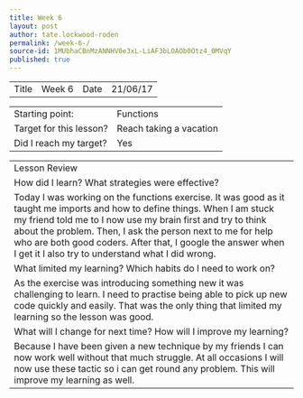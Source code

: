 ```yaml
---
title: Week 6 
layout: post
author: tate.lockwood-roden
permalink: /week-6-/
source-id: 1MUbhaCBnMzANNHV0e3xL-LiAF3bLOAOb0Otz4_0MVqY
published: true
---
```

<table>
  <tr>
    <td>Title</td>
    <td>Week 6 </td>
    <td>Date</td>
    <td>21/06/17</td>
  </tr>
</table>


<table>
  <tr>
    <td>Starting point:</td>
    <td>Functions</td>
  </tr>
  <tr>
    <td>Target for this lesson?</td>
    <td>Reach taking a vacation</td>
  </tr>
  <tr>
    <td>Did I reach my target? 
</td>
    <td> Yes</td>
  </tr>
</table>


<table>
  <tr>
    <td>Lesson Review</td>
  </tr>
  <tr>
    <td>How did I learn? What strategies were effective? </td>
  </tr>
  <tr>
    <td>Today I was working on the functions exercise. It was good as it taught me imports and how to define things. When I am stuck my friend  told me to I now use my brain first and try to think about  the problem. Then, I ask the person next to me for help who are both good coders. After that, I google the answer when I get it I also try to understand what  I did wrong.  </td>
  </tr>
  <tr>
    <td>What limited my learning? Which habits do I need to work on? </td>
  </tr>
  <tr>
    <td>As the exercise was introducing something new it was challenging to learn. I need to practise being able to pick up new code quickly and easily. That was the only thing that limited my learning so the lesson was good.</td>
  </tr>
  <tr>
    <td>What will I change for next time? How will I improve my learning?</td>
  </tr>
  <tr>
    <td>Because I have been given a new technique by my friends I can now work well without that much struggle. At all occasions I will now use these tactic so i can get round any problem. This will improve my learning as well.  </td>
  </tr>
</table>


